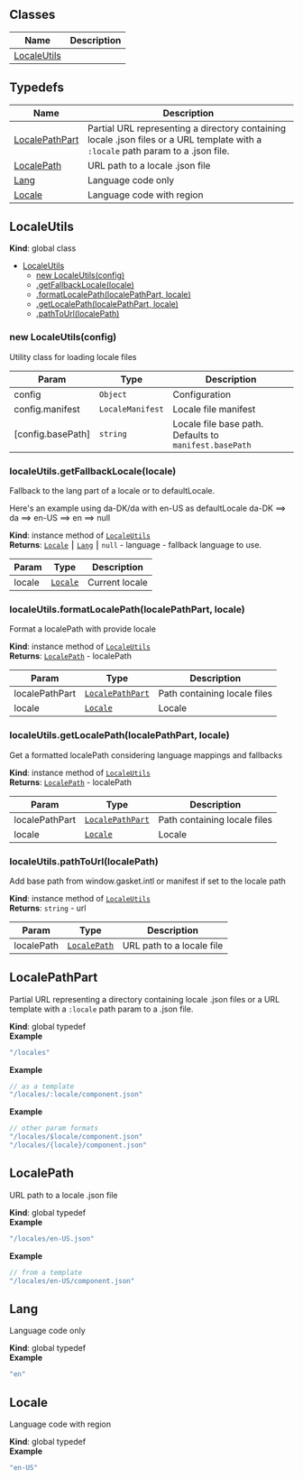
## Classes

Name | Description
------ | -----------
[LocaleUtils] | 

## Typedefs

Name | Description
------ | -----------
[LocalePathPart] | Partial URL representing a directory containing locale .json files or a URL template with a `:locale` path param to a .json file.
[LocalePath] | URL path to a locale .json file
[Lang] | Language code only
[Locale] | Language code with region


## LocaleUtils

**Kind**: global class  

* [LocaleUtils]
    * [new LocaleUtils(config)]
    * [.getFallbackLocale(locale)]
    * [.formatLocalePath(localePathPart, locale)]
    * [.getLocalePath(localePathPart, locale)]
    * [.pathToUrl(localePath)]


### new LocaleUtils(config)

Utility class for loading locale files


| Param | Type | Description |
| --- | --- | --- |
| config | `Object` | Configuration |
| config.manifest | `LocaleManifest` | Locale file manifest |
| \[config.basePath\] | `string` | Locale file base path. Defaults to `manifest.basePath` |


### localeUtils.getFallbackLocale(locale)

Fallback to the lang part of a locale or to defaultLocale.

Here's an example using da-DK/da with en-US as defaultLocale
da-DK ==> da ==> en-US ==> en ==> null

**Kind**: instance method of [`LocaleUtils`]  
**Returns**: [`Locale`] ⎮ [`Lang`] ⎮ `null` - language - fallback language to use.  

| Param | Type | Description |
| --- | --- | --- |
| locale | [`Locale`] | Current locale |


### localeUtils.formatLocalePath(localePathPart, locale)

Format a localePath with provide locale

**Kind**: instance method of [`LocaleUtils`]  
**Returns**: [`LocalePath`] - localePath  

| Param | Type | Description |
| --- | --- | --- |
| localePathPart | [`LocalePathPart`] | Path containing locale files |
| locale | [`Locale`] | Locale |


### localeUtils.getLocalePath(localePathPart, locale)

Get a formatted localePath considering language mappings and fallbacks

**Kind**: instance method of [`LocaleUtils`]  
**Returns**: [`LocalePath`] - localePath  

| Param | Type | Description |
| --- | --- | --- |
| localePathPart | [`LocalePathPart`] | Path containing locale files |
| locale | [`Locale`] | Locale |


### localeUtils.pathToUrl(localePath)

Add base path from window.gasket.intl or manifest if set to the locale path

**Kind**: instance method of [`LocaleUtils`]  
**Returns**: `string` - url  

| Param | Type | Description |
| --- | --- | --- |
| localePath | [`LocalePath`] | URL path to a locale file |


## LocalePathPart

Partial URL representing a directory containing locale .json files
or a URL template with a `:locale` path param to a .json file.

**Kind**: global typedef  
**Example**  
```js
"/locales"
```
**Example**  
```js
// as a template
"/locales/:locale/component.json"
```
**Example**  
```js
// other param formats
"/locales/$locale/component.json"
"/locales/{locale}/component.json"
```

## LocalePath

URL path to a locale .json file

**Kind**: global typedef  
**Example**  
```js
"/locales/en-US.json"
```
**Example**  
```js
// from a template
"/locales/en-US/component.json"
```

## Lang

Language code only

**Kind**: global typedef  
**Example**  
```js
"en"
```

## Locale

Language code with region

**Kind**: global typedef  
**Example**  
```js
"en-US"
```
<!-- LINKS -->

[LocaleUtils]:#localeutils
[LocalePathPart]:#localepathpart
[LocalePath]:#localepath
[Lang]:#lang
[Locale]:#locale
[`LocaleUtils`]:#new-localeutilsconfig
[`Locale`]:#locale
[`Lang`]:#lang
[`LocalePath`]:#localepath
[`LocalePathPart`]:#localepathpart
[new LocaleUtils(config)]:#new-localeutilsconfig
[.getFallbackLocale(locale)]:#localeutilsgetfallbacklocalelocale
[.formatLocalePath(localePathPart, locale)]:#localeutilsformatlocalepathlocalepathpart-locale
[.getLocalePath(localePathPart, locale)]:#localeutilsgetlocalepathlocalepathpart-locale
[.pathToUrl(localePath)]:#localeutilspathtourllocalepath
